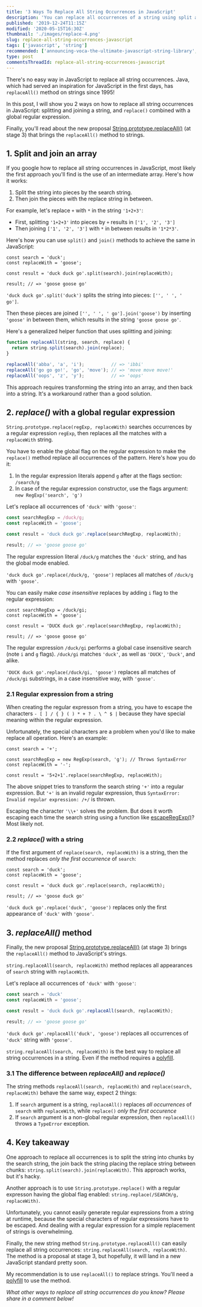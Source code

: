```yaml
---
title: '3 Ways To Replace All String Occurrences in JavaScript'
description: 'You can replace all occurrences of a string using split and join approach, replace() with a regular expression and the new replaceAll() string method.'
published: '2019-12-24T11:15Z'
modified: '2020-05-15T16:30Z'
thumbnail: './images/replace-4.png'
slug: replace-all-string-occurrences-javascript
tags: ['javascript', 'string']
recommended: ['announcing-voca-the-ultimate-javascript-string-library', 'what-every-javascript-developer-should-know-about-unicode']
type: post
commentsThreadId: replace-all-string-occurrences-javascript
---
```


There's no easy way in JavaScript to replace all string occurrences. Java, which had served an inspiration for JavaScript in the first days, has `replaceAll()` method on strings since 1995!  

In this post, I will show you 2 ways on how to replace all string occurrences in JavaScript: splitting and joining a string, and `replace()` combined with a global regular expression.  

Finally, you'll read about the new proposal [String.prototype.replaceAll()](https://github.com/tc39/proposal-string-replaceall) (at stage 3) that brings the `replaceAll()` method to strings.   

## 1. Split and join an array

If you google how to replace all string occurrences in JavaScript, most likely the first approach you'll find is the use of an intermediate array. Here's how it works:

1) Split the string into pieces by the search string.
2) Then join the pieces with the replace string in between.  

For example, let's replace `+` with `*` in the string `'1+2+3'`:

* First, splitting `'1+2+3'` into pieces by `+` results in `['1', '2', '3']`  
* Then joining `['1', '2', '3']` with `*` in between results in `'1*2*3'`.  

Here's how you can use `split()` and `join()` methods to achieve the same in JavaScript:

```javascript{4}
const search = 'duck';
const replaceWith = 'goose';

const result = 'duck duck go'.split(search).join(replaceWith);

result; // => 'goose goose go'
```

`'duck duck go'.split('duck')` splits the string into pieces: `['', ' ', ' go']`.  

Then these pieces are joined `['', ' ', ' go'].join('goose')` by inserting `'goose'` in between them, which results in the string `'goose goose go'`.  

Here's a generalized helper function that uses splitting and joining:

```javascript
function replaceAll(string, search, replace) {
  return string.split(search).join(replace);
}

replaceAll('abba', 'a', 'i');          // => 'ibbi'
replaceAll('go go go!', 'go', 'move'); // => 'move move move!'
replaceAll('oops', 'z', 'y');          // => 'oops'
```

This approach requires transforming the string into an array, and then back into a string. It's a workaround rather than a good solution.  

## 2. *replace()* with a global regular expression

`String.prototype.replace(regExp, replaceWith)` searches occurrences by a regular expression `regExp`, then replaces all the matches with a `replaceWith` string.  

You have to enable the global flag on the regular expression to make the `replace()` method replace all occurrences of the pattern. Here's how you do it:

1) In the regular expression literals append `g` after at the flags section: `/search/g`
2) In case of the regular expression constructor, use the flags argument: `new RegExp('search', 'g')`  

Let's replace all occurrences of `'duck'` with `'goose'`:

```javascript
const searchRegExp = /duck/g;
const replaceWith = 'goose';

const result = 'duck duck go'.replace(searchRegExp, replaceWith);

result; // => 'goose goose go'
```

The regular expression literal `/duck/g` matches the `'duck'` string, and has the global mode enabled.  

`'duck duck go'.replace(/duck/g, 'goose')` replaces all matches of `/duck/g` with `'goose'`.  

You can easily make *case insensitive* replaces by adding `i` flag to the regular expression:

```javascript{1}
const searchRegExp = /duck/gi;
const replaceWith = 'goose';

const result = 'DUCK duck go'.replace(searchRegExp, replaceWith);

result; // => 'goose goose go'
```

The regular expression `/duck/gi` performs a global case insensitive search (note `i` and `g` flags). `/duck/gi` matches `'duck'`, as well as `'DUCK'`, `'Duck'`, and alike.  

`'DUCK duck go'.replace(/duck/gi, 'goose')` replaces all matches of `/duck/gi` substrings, in a case insensitive way, with `'goose'`.  

### 2.1 Regular expression from a string

When creating the regular expresson from a string, you have to escape the characters `- [ ] / { } ( ) * + ? . \ ^ $ |` because they have special meaning within the regular expression.  

Unfortunately, the special characters are a problem when you'd like to make replace all operation. Here's an example:

```javascript{3}
const search = '+';

const searchRegExp = new RegExp(search, 'g'); // Throws SyntaxError
const replaceWith = '-';

const result = '5+2+1'.replace(searchRegExp, replaceWith);
```

The above snippet tries to transform the search string `'+'` into a regular expression. But `'+'` is an invalid regular expression, thus `SyntaxError: Invalid regular expression: /+/` is thrown.  

Escaping the character `'\\+'` solves the problem. But does it worth escaping each time the search string using a function like [escapeRegExp()](https://vocajs.com/#escapeRegExp)? Most likely not.  

### 2.2 *replace()* with a string

If the first argument of `replace(search, replaceWith)` is a string, then the method replaces *only the first occurrence* of `search`:  

```javascript{1}
const search = 'duck';
const replaceWith = 'goose';

const result = 'duck duck go'.replace(search, replaceWith);

result; // => 'goose duck go'
```

`'duck duck go'.replace('duck', 'goose')` replaces only the first appearance of `'duck'` with `'goose'`.  

## 3. *replaceAll()* method

Finally, the new proposal [String.prototype.replaceAll()](https://github.com/tc39/proposal-string-replaceall) (at stage 3) brings the `replaceAll()` method to JavaScript's strings.  

`string.replaceAll(search, replaceWith)` method replaces all appearances of `search` string with `replaceWith`.  

Let's replace all occurrences of `'duck'` with `'goose'`:

```javascript
const search = 'duck'
const replaceWith = 'goose';

const result = 'duck duck go'.replaceAll(search, replaceWith);

result; // => 'goose goose go'
```

`'duck duck go'.replaceAll('duck', 'goose')` replaces all occurrences of `'duck'` string with `'goose'`.  

`string.replaceAll(search, replaceWith)` is the best way to replace all string occurrences in a string. Even if the method requires a [polyfill](https://github.com/es-shims/String.prototype.replaceAll).  

### 3.1 The difference between *replaceAll()* and *replace()*

The string methods `replaceAll(search, replaceWith)` and `replace(search, replaceWith)` behave the same way, expect 2 things:

1) If `search` argument is a string, `replaceAll()` replaces *all occurrences* of `search` with `replaceWith`, while `replace()` *only the first occurence*  
2) If `search` argument is a non-global regular expression, then `replaceAll()` throws a `TypeError` exception.  

## 4. Key takeaway

One approach to replace all occurrences is to split the string into chunks by the search string, the join back the string placing the replace string between chunks: `string.split(search).join(replaceWith)`. This approach works, but it's hacky.

Another approach is to use `String.prototype.replace()` with a regular expresson having the global flag enabled: `string.replace(/SEARCH/g, replaceWith)`.

Unfortunately, you cannot easily generate regular expressions from a string at runtime, because the special characters of regular expressions have to be escaped. And dealing with a regular expression for a simple replacement of strings is overwhelming.

Finally, the new string method `String.prototype.replaceAll()` can easily replace all string occurrences: `string.replaceAll(search, replaceWith)`. The method is a proposal at stage 3, but hopefully, it will land in a new JavaScript standard pretty soon.

My recommendation is to use `replaceAll()` to replace strings. You'll need a [polyfill](https://github.com/zloirock/core-js#stringreplaceall) to use the method.  

*What other ways to replace all string occurrences do you know? Please share in a comment below!*

